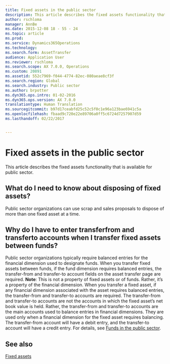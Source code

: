 ```yaml
---
title: Fixed assets in the public sector
description: This article describes the fixed assets functionality that is available for public sector.
author: rschloma
manager: AnnBe
ms.date: 2015-12-08 18 - 55 - 24
ms.topic: article
ms.prod: 
ms.service: Dynamics365Operations
ms.technology: 
ms.search.form: AssetTransfer
audience: Application User
ms.reviewer: rschloma
ms.search.scope: AX 7.0.0, Operations
ms.custom: 20891
ms.assetid: 552c7969-f044-4774-82ec-080aeae8cf3f
ms.search.region: Global
ms.search.industry: Public sector
ms.author: brpotter
ms.dyn365.ops.intro: 01-02-2016
ms.dyn365.ops.version: AX 7.0.0
translationtype: Human Translation
ms.sourcegitcommit: b97d17ceabfd25c52c5f0c1e96a123bae6941c5a
ms.openlocfilehash: fbaad9c720e22e89706a0ff5c6724d7257907d59
ms.lasthandoff: 02/22/2017


---
```


# <a name="fixed-assets-in-the-public-sector"></a>Fixed assets in the public sector

This article describes the fixed assets functionality that is available for public sector. 

<a name="what-do-i-need-to-know-about-disposing-of-fixed-assets"></a>What do I need to know about disposing of fixed assets?
-------------------------------------------------------

Public sector organizations can use scrap and sales proposals to dispose of more than one fixed asset at a time.

## <a name="why-do-i-have-to-enter-transferfrom-and-transferto-accounts-when-i-transfer-fixed-assets-between-funds"></a>Why do I have to enter transferfrom and transferto accounts when I transfer fixed assets between funds?
Public sector organizations typically require balanced entries for the financial dimension used to designate funds. When you transfer fixed assets between funds, if the fund dimension requires balanced entries, the transfer-from and transfer-to account fields on the asset transfer page are required. **Note**: This is not a property of fixed assets or of funds. Rather, it’s a property of the financial dimension. When you transfer a fixed asset, if any financial dimension associated with the asset requires balanced entries, the transfer-from and transfer-to accounts are required. The transfer-from and transfer-to accounts are not the accounts in which the fixed asset’s net book value is held. Rather, the transfer-from and transfer-to accounts are the main accounts used to balance entries in financial dimensions. They are used only when a financial dimension for the fixed asset requires balancing. The transfer-from account will have a debit entry, and the transfer-to account will have a credit entry. For details, see [Funds in the public sector](funds-public-sector.md).

<a name="see-also"></a>See also
--------

[Fixed assets](https://ax.help.dynamics.com/en/?post_type=incsub_wiki&p=197821)


